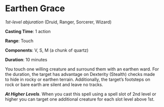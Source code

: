 # Earthen Grace
*1st-level abjuration* (Druid, Ranger, Sorcerer, Wizard)

**Casting Time**: 1 action

**Range**: Touch

**Components**: V, S, M (a chunk of quartz)

**Duration**: 10 minutes

You touch one willing creature and surround them with an earthen ward. For the duration, the target has advantage on Dexterity (Stealth) checks made to hide in rocky or earthen terrain. Additionally, the target’s footsteps on rock or bare earth are silent and leave no tracks.

***At Higher Levels***. When you cast this spell using a spell slot of 2nd level or higher you can target one additional creature for each slot level above 1st.
